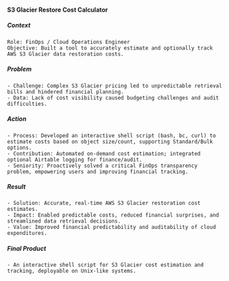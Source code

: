 #### S3 Glacier Restore Cost Calculator

##### Context
    Role: FinOps / Cloud Operations Engineer
    Objective: Built a tool to accurately estimate and optionally track AWS S3 Glacier data restoration costs.

##### Problem
    - Challenge: Complex S3 Glacier pricing led to unpredictable retrieval bills and hindered financial planning.
    - Data: Lack of cost visibility caused budgeting challenges and audit difficulties.

##### Action
    - Process: Developed an interactive shell script (bash, bc, curl) to estimate costs based on object size/count, supporting Standard/Bulk options.
    - Contribution: Automated on-demand cost estimation; integrated optional Airtable logging for finance/audit.
    - Seniority: Proactively solved a critical FinOps transparency problem, empowering users and improving financial tracking.

##### Result
    - Solution: Accurate, real-time AWS S3 Glacier restoration cost estimates.
    - Impact: Enabled predictable costs, reduced financial surprises, and streamlined data retrieval decisions.
    - Value: Improved financial predictability and auditability of cloud expenditures.

##### Final Product
    - An interactive shell script for S3 Glacier cost estimation and tracking, deployable on Unix-like systems.
